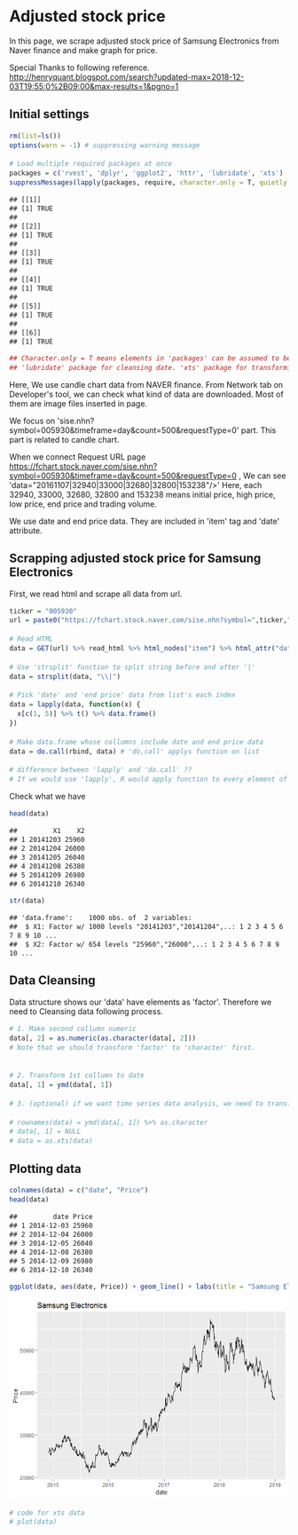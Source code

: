 Adjusted stock price
================

In this page, we scrape adjusted stock price of Samsung Electronics from Naver finance and make graph for price.

Special Thanks to following reference. <http://henryquant.blogspot.com/search?updated-max=2018-12-03T19:55:0%2B09:00&max-results=1&pgno=1>

Initial settings
----------------

``` r
rm(list=ls())
options(warn = -1) # suppressing warning message

# Load multiple required packages at once
packages = c('rvest', 'dplyr', 'ggplot2', 'httr', 'lubridate', 'xts')
suppressMessages(lapply(packages, require, character.only = T, quietly = TRUE)) 
```

    ## [[1]]
    ## [1] TRUE
    ## 
    ## [[2]]
    ## [1] TRUE
    ## 
    ## [[3]]
    ## [1] TRUE
    ## 
    ## [[4]]
    ## [1] TRUE
    ## 
    ## [[5]]
    ## [1] TRUE
    ## 
    ## [[6]]
    ## [1] TRUE

``` r
## Character.only = T means elements in 'packages' can be assumed to be character stirngs.
## 'lubridate' package for cleansing date. 'xts' package for transforming dataset to time series data.
```

Here, We use candle chart data from NAVER finance. From Network tab on Developer's tool, we can check what kind of data are downloaded. Most of them are image files inserted in page.

We focus on 'sise.nhn?symbol=005930&timeframe=day&count=500&requestType=0' part. This part is related to candle chart.

When we connect Request URL page <https://fchart.stock.naver.com/sise.nhn?symbol=005930&timeframe=day&count=500&requestType=0> , We can see 'data="20161107|32940|33000|32680|32800|153238"/&gt;' Here, each 32940, 33000, 32680, 32800 and 153238 means initial price, high price, low price, end price and trading volume.

We use date and end price data. They are included in 'item' tag and 'date' attribute.

Scrapping adjusted stock price for Samsung Electronics
------------------------------------------------------

First, we read html and scrape all data from url.

``` r
ticker = "005930"
url = paste0("https://fchart.stock.naver.com/sise.nhn?symbol=",ticker,"&timeframe=day&count=1000&requestType=0") # Using 'for loop' we can download multiple stock items' data 

# Read HTML
data = GET(url) %>% read_html %>% html_nodes("item") %>% html_attr("data")

# Use 'strsplit' function to split string before and after '|'
data = strsplit(data, "\\|")

# Pick 'date' and 'end price' data from list's each index
data = lapply(data, function(x) {
  x[c(1, 5)] %>% t() %>% data.frame()
})

# Make data.frame whose collumns include date and end price data
data = do.call(rbind, data) # 'do,call' applys function on list

# difference between 'lapply' and 'do.call' ??
# If we would use 'lapply', R would apply function to every element of the list. On the other hand, If we use 'do.call', R apply function to list itself.
```

Check what we have

``` r
head(data)
```

    ##         X1    X2
    ## 1 20141203 25960
    ## 2 20141204 26000
    ## 3 20141205 26040
    ## 4 20141208 26380
    ## 5 20141209 26980
    ## 6 20141210 26340

``` r
str(data)
```

    ## 'data.frame':    1000 obs. of  2 variables:
    ##  $ X1: Factor w/ 1000 levels "20141203","20141204",..: 1 2 3 4 5 6 7 8 9 10 ...
    ##  $ X2: Factor w/ 654 levels "25960","26000",..: 1 2 3 4 5 6 7 8 9 10 ...

Data Cleansing
--------------

Data structure shows our 'data' have elements as 'factor'. Therefore we need to Cleansing data following process.

``` r
# 1. Make second collumn numeric
data[, 2] = as.numeric(as.character(data[, 2]))
# Note that we should transform 'factor' to 'character' first.


# 2. Transform 1st collumn to date 
data[, 1] = ymd(data[, 1]) 

# 3. (optional) if we want time series data analysis, we need to transform dataset to time series with following code.

# rownames(data) = ymd(data[, 1]) %>% as.character
# data[, 1] = NULL
# data = as.xts(data)
```

Plotting data
-------------

``` r
colnames(data) = c("date", "Price")
head(data)
```

    ##         date Price
    ## 1 2014-12-03 25960
    ## 2 2014-12-04 26000
    ## 3 2014-12-05 26040
    ## 4 2014-12-08 26380
    ## 5 2014-12-09 26980
    ## 6 2014-12-10 26340

``` r
ggplot(data, aes(date, Price)) + geom_line() + labs(title = "Samsung Electronics")
```

![](Adjusted_Stock_price_files/figure-markdown_github/plotting-1.png)

``` r
# code for xts data
# plot(data) 
```

